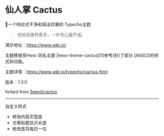 # 仙人掌 Cactus
🌵一个响应式干净和简洁优雅的 Typecho主题

>世间无限丹青手，一片伤心画不成。

演示地址：https://www.xde.io/

主题移植至Hexo 同名主题 [hexo-theme-cactus][1]参考(抄)了部分 [Alili][2]的样式和功能。

主题详情：https://www.xde.io/typecho/cactus.html

版本：1.3.0

forked from [Seevil/cactus](https://github.com/Seevil/cactus)

---

自定义样式

* 修改内容页宽度
* 文章标题显示长度
* 修改首页每日一句

